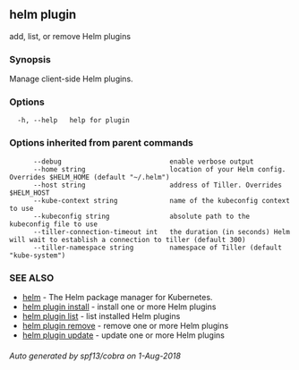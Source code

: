 ## helm plugin

add, list, or remove Helm plugins

### Synopsis


Manage client-side Helm plugins.


### Options

```
  -h, --help   help for plugin
```

### Options inherited from parent commands

```
      --debug                           enable verbose output
      --home string                     location of your Helm config. Overrides $HELM_HOME (default "~/.helm")
      --host string                     address of Tiller. Overrides $HELM_HOST
      --kube-context string             name of the kubeconfig context to use
      --kubeconfig string               absolute path to the kubeconfig file to use
      --tiller-connection-timeout int   the duration (in seconds) Helm will wait to establish a connection to tiller (default 300)
      --tiller-namespace string         namespace of Tiller (default "kube-system")
```

### SEE ALSO

* [helm](helm.html)	 - The Helm package manager for Kubernetes.
* [helm plugin install](helm_plugin_install.html)	 - install one or more Helm plugins
* [helm plugin list](helm_plugin_list.html)	 - list installed Helm plugins
* [helm plugin remove](helm_plugin_remove.html)	 - remove one or more Helm plugins
* [helm plugin update](helm_plugin_update.html)	 - update one or more Helm plugins

###### Auto generated by spf13/cobra on 1-Aug-2018
